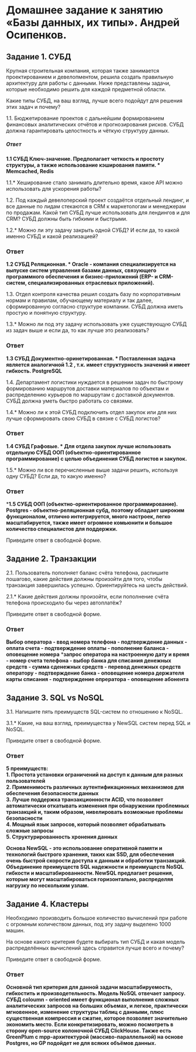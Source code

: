 # Домашнее задание к занятию «Базы данных, их типы». Андрей Осипенков.

## Задание 1. СУБД
Крупная строительная компания, которая также занимается проектированием и девелопментом, решила создать правильную архитектуру для работы с данными. Ниже представлены задачи, которые необходимо решить для каждой предметной области.

Какие типы СУБД, на ваш взгляд, лучше всего подойдут для решения этих задач и почему?

1.1. Бюджетирование проектов с дальнейшим формированием финансовых аналитических отчётов и прогнозирования рисков. СУБД должна гарантировать целостность и чёткую структуру данных.

##### Ответ
**1.1 СУБД Ключ-значение. Предполагает четкость и простоту структуры, а также использование кэширования памяти. * Memcached, Redis**

1.1.* Хеширование стало занимать длительно время, какое API можно использовать для ускорения работы?

1.2. Под каждый девелоперский проект создаётся отдельный лендинг, и все данные по лидам стекаются в CRM к маркетологам и менеджерам по продажам. Какой тип СУБД лучше использовать для лендингов и для CRM? СУБД должны быть гибкими и быстрыми.

1.2.* Можно ли эту задачу закрыть одной СУБД? И если да, то какой именно СУБД и какой реализацией?

### Ответ

**1.2 СУБД Реляционная. * Oracle - компания специализируется на выпуске систем управления базами данных, связующего программного обеспечения и бизнес-приложений (ERP- и CRM-систем, специализированных отраслевых приложений).**

1.3. Отдел контроля качества решил создать базу по корпоративным нормам и правилам, обучающему материалу и так далее, сформированную согласно структуре компании. СУБД должна иметь простую и понятную структуру.

1.3.* Можно ли под эту задачу использовать уже существующую СУБД из задач выше и если да, то как лучше это реализовать?

### Ответ

**1.3 СУБД Документно-оринетированная. * Поставленная задача является аналогичной 1.2 , т.к. имеет структурность значений и имеет гибкость. PostgreSQL**

1.4. Департамент логистики нуждается в решении задач по быстрому формированию маршрутов доставки материалов по объектам и распределению курьеров по маршрутам с доставкой документов. СУБД должна уметь быстро работать со связями.

1.4.* Можно ли к этой СУБД подключить отдел закупок или для них лучше сформировать свою СУБД в связке с СУБД логистов?

### Ответ

**1.4 СУБД Графовые. * Для отдела закупок лучше использовать отдельную СУБД ООП (объектно-ориентированное программирование) с целью объединения СУБД логистов и закупок.**

1.5.* Можно ли все перечисленные выше задачи решить, используя одну СУБД? Если да, то какую именно?

### Ответ

***1.5 СУБД ООП (объектно-ориентированное программирование). Postgres - объектно-реляционная субд, поэтому обладает широким функционалом, отлично интегрируется, много настроек, легко масштабируется, также имеет огромное комьюнити и большое количество специалистов для поддержки.**

Приведите ответ в свободной форме.


## Задание 2. Транзакции
2.1. Пользователь пополняет баланс счёта телефона, распишите пошагово, какие действия должны произойти для того, чтобы транзакция завершилась успешно. Ориентируйтесь на шесть действий.

2.1.* Какие действия должны произойти, если пополнение счёта телефона происходило бы через автоплатёж?

Приведите ответ в свободной форме.

### Ответ

**Выбор оператора - ввод номера телефона - подтверждение данных - оплата счета - подтверждение оплаты - пополнение баланса - оповещение номера**
***запрос оператора на настроенную дату и время - номер счета телефона - выбор банка для списания денежных средств - сумма сденежных средств - перевод денежных средств оператору - подтверждение банка - оповещение номера держателя карты списания - подтверждение опрератора - оповещение абонента**

## Задание 3. SQL vs NoSQL

3.1. Напишите пять преимуществ SQL-систем по отношению к NoSQL.

3.1.* Какие, на ваш взгляд, преимущества у NewSQL систем перед SQL и NoSQL.

Приведите ответ в свободной форме.

### Ответ

**5 преимуществ:**  
**1. Простота установки ограничений на доступ к данным для разных пользователей**  
**2. Применимость различных аутентификационных механизмов для обеспечения безопасности данных**  
**3. Лучше поддержка транзакционности ACID, что позволяет автоматически откатывать изменения при обнаружении проблемных транзакций и, таким образом, нивелировать возможные проблемы безопасности**  
**4. Мощный язык запросов, который позволяет обрабатывать сложные запросы**  
**5. Структурированность хронения данных**  

**Основа NewSQL - это использование оперативной памяти и технологий быстрого хранения, таких как SSD, для обеспечения очень быстрой скорости доступа к данным и обработки транзакций. Объединение преимуществ SQL надежности и  преимуществ NoSQL гибкости и масштабированности. NewSQL предлагает решения, которые могут масштабироваться горизонтально, распределяя нагрузку по нескольким узлам.**

## Задание 4. Кластеры

Необходимо производить большое количество вычислений при работе с огромным количеством данных, под эту задачу выделено 1000 машин.

На основе какого критерия будете выбирать тип СУБД и какая модель распределённых вычислений здесь справится лучше всего и почему?

Приведите ответ в свободной форме.

### Ответ

**Основной тип критерия для данной задачи масштабируемость, гибкостить и производетельность. Модель NoSQL отвечает запросу. СУБД coloumn - oriented имеет функционал выполнения сложных аналитических запросов на больших объемах, и легкое, практически мгновенное, изменение структуры таблиц с данными, плюс существенная компрессия и сжатие, которое позволяет значительно экономить место. Если конкретизировать, можно посмотреть в сторону open-source колоночной СУБД ClickHouse. Также есть GreenPlum с mpp-архитектурой (массиво-параллельной) на основе Postgres, но GP подойдет не для всяких объёмов данных.**


